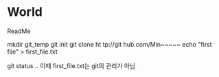 # World

ReadMe

mkdir git_temp
git init
git clone ht tp://git hub.com/Min~~~~~
echo "first file" > first_file.txt

git status .. 이때 first_file.txt는 git의 관리가 아님
